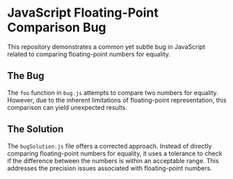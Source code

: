 # JavaScript Floating-Point Comparison Bug

This repository demonstrates a common yet subtle bug in JavaScript related to comparing floating-point numbers for equality.

## The Bug
The `foo` function in `bug.js` attempts to compare two numbers for equality. However, due to the inherent limitations of floating-point representation, this comparison can yield unexpected results.

## The Solution
The `bugSolution.js` file offers a corrected approach. Instead of directly comparing floating-point numbers for equality, it uses a tolerance to check if the difference between the numbers is within an acceptable range. This addresses the precision issues associated with floating-point numbers. 